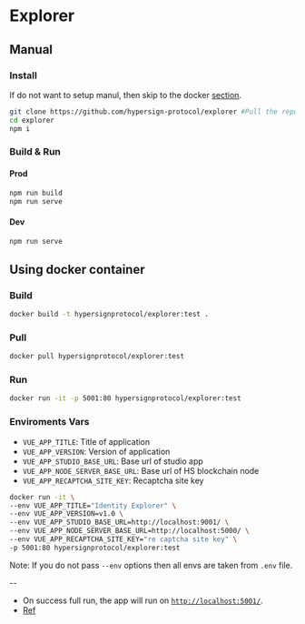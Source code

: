 # Explorer

## Manual

### Install

If do not want to setup manul, then skip to the docker [section](#or-simply-use-docker-container). 

```bash
git clone https://github.com/hypersign-protocol/explorer #Pull the repo
cd explorer
npm i
```

### Build & Run

#### Prod

```bash
npm run build
npm run serve
```

#### Dev

```bash
npm run serve
```

## Using docker container

### Build

```bash
docker build -t hypersignprotocol/explorer:test .
```

### Pull

```bash
docker pull hypersignprotocol/explorer:test
```

### Run

```bash
docker run -it -p 5001:80 hypersignprotocol/explorer:test
```

### Enviroments Vars

* `VUE_APP_TITLE`: Title of application
* `VUE_APP_VERSION`: Version of application
* `VUE_APP_STUDIO_BASE_URL`: Base url of studio app
* `VUE_APP_NODE_SERVER_BASE_URL`: Base url of HS blockchain node
* `VUE_APP_RECAPTCHA_SITE_KEY`: Recaptcha site key

```bash
docker run -it \
--env VUE_APP_TITLE="Identity Explorer" \
--env VUE_APP_VERSION=v1.0 \
--env VUE_APP_STUDIO_BASE_URL=http://localhost:9001/ \
--env VUE_APP_NODE_SERVER_BASE_URL=http://localhost:5000/ \
--env VUE_APP_RECAPTCHA_SITE_KEY="re captcha site key" \
-p 5001:80 hypersignprotocol/explorer:test
```

Note: If you do not pass `--env` options then all envs are taken from `.env` file.

-- 

* On success full run, the app will run on [`http://localhost:5001/`]().
* [Ref](https://shekhargulati.com/2019/01/18/dockerizing-a-vue-js-application/)


